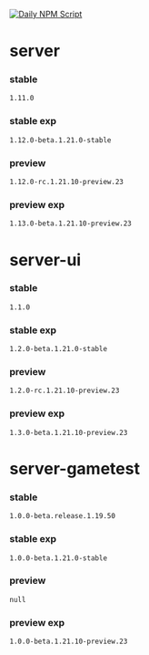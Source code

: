 [![Daily NPM Script](https://github.com/WavePlayz/minecraft-npms-auto/actions/workflows/fetch.yml/badge.svg)](https://github.com/WavePlayz/minecraft-npms-auto/actions/workflows/fetch.yml)
# server
### stable
```
1.11.0
```
### stable exp
```
1.12.0-beta.1.21.0-stable
```
### preview
```
1.12.0-rc.1.21.10-preview.23
```
### preview exp
```
1.13.0-beta.1.21.10-preview.23
```


# server-ui
### stable
```
1.1.0
```
### stable exp
```
1.2.0-beta.1.21.0-stable
```
### preview
```
1.2.0-rc.1.21.10-preview.23
```
### preview exp
```
1.3.0-beta.1.21.10-preview.23
```


# server-gametest
### stable
```
1.0.0-beta.release.1.19.50
```
### stable exp
```
1.0.0-beta.1.21.0-stable
```
### preview
```
null
```
### preview exp
```
1.0.0-beta.1.21.10-preview.23
```


